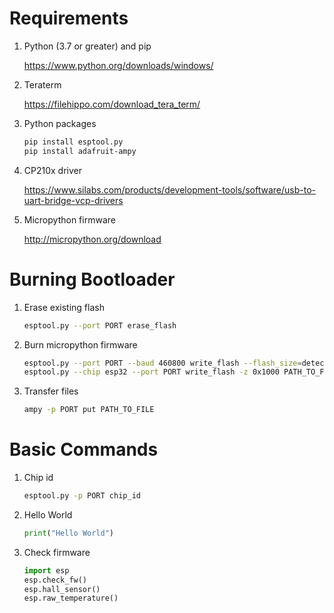 # Requirements

1. Python (3.7 or greater) and pip
    
    <https://www.python.org/downloads/windows/>

2. Teraterm
        
    <https://filehippo.com/download_tera_term/>

3. Python packages
    ```bash
    pip install esptool.py
    pip install adafruit-ampy
    ```

4. CP210x driver
        
    <https://www.silabs.com/products/development-tools/software/usb-to-uart-bridge-vcp-drivers>

5. Micropython firmware
        
    <http://micropython.org/download>

# Burning Bootloader

1. Erase existing flash
    ```bash    
    esptool.py --port PORT erase_flash
    ```

2. Burn micropython firmware
    ```bash
    esptool.py --port PORT --baud 460800 write_flash --flash_size=detect 0 PATH_TO_FIRMWARE
    esptool.py --chip esp32 --port PORT write_flash -z 0x1000 PATH_TO_FIRMWARE
    ```

3. Transfer files
    ```bash
    ampy -p PORT put PATH_TO_FILE
    ```
# Basic Commands

1. Chip id
    ```bash
    esptool.py -p PORT chip_id 
    ```
2. Hello World
    ```python
    print("Hello World")
    ```
3. Check firmware
    ```python
    import esp
    esp.check_fw()
    esp.hall_sensor()
    esp.raw_temperature()
    ```
